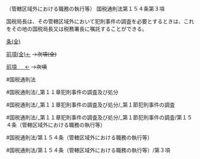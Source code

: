 （管轄区域外における職務の執行等）
国税通則法第１５４条第３項

国税局長は、その管轄区域外において犯則事件の調査を必要とするときは、これをその地の国税局長又は税務署長に嘱託することができる。

[条(全)](国税通則法＿＿＿＿＿第１５４条_.md)

[前項(全)←](国税通則法＿＿＿＿＿第１５４条第２項_.md)  ~~→次項(全)~~

[前項 　 ←](国税通則法＿＿＿＿＿第１５４条第２項.md)  ~~→次項~~



#国税通則法

#国税通則法/_第１１章犯則事件の調査及び処分

#国税通則法/_第１１章犯則事件の調査及び処分/_第１節犯則事件の調査

#国税通則法/_第１１章犯則事件の調査及び処分/_第１節犯則事件の調査/第１５４条（管轄区域外における職務の執行等）

#国税通則法/第１５４条（管轄区域外における職務の執行等）

#国税通則法/第１５４条（管轄区域外における職務の執行等）/第３項


